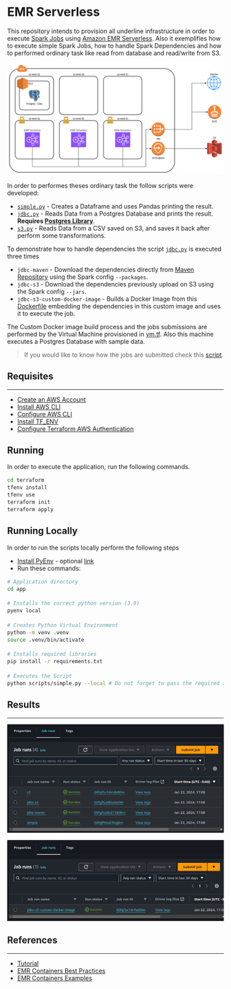 
# EMR Serverless

This repository intends to provision all underline infrastructure in order to execute [Spark Jobs](https://spark.apache.org/) using [Amazon EMR Serverless](https://aws.amazon.com/emr/serverless/). Also it exemplifies how to execute simple Spark Jobs, how to handle Spark Dependencies and how to performed ordinary task like read from database and read/write from S3.

![Architecture](./artifacts/pictures/architecture.png)


In order to performes theses ordinary task the follow scripts were developed:

- [`simple.py`](./python/scripts/simple.py) - Creates a Dataframe and uses Pandas printing the result.
- [`jdbc.py`](./python/scripts/jdbc.py) - Reads Data from a Postgres Database and prints the result. **Requires [Postgres Library](https://mvnrepository.com/artifact/org.postgresql/postgresql/42.7.1)**.
- [`s3.py`](./python/scripts/s3.py) - Reads Data from a CSV saved on S3, and saves it back after perform some transformations. 

To demonstrate how to handle dependencies the script [`jdbc.py`](./python/scripts/jdbc.py) is executed three times

- `jdbc-maven` - Download the dependencies directly from [Maven Repository](https://mvnrepository.com/) using the Spark config `--packages`.
- `jdbc-s3` - Download the dependencies previously upload on S3 using the Spark config `--jars`.
- `jdbc-s3-custom-docker-image` - Builds a Docker Image from this [Dockerfile](./Dockerfile) embedding the dependencies in this custom image and uses it to execute the job.

The Custom Docker image build process and the jobs submissions are performed by the Virtual Machine provisioned in [vm.tf](./terraform/vm.tf). Also this machine executes a Postgres Database with sample data.

> If you would like to know how the jobs are submitted check this [script](./terraform/scripts/setup.sh).

## Requisites
---
- [Create an AWS Account](https://aws.amazon.com/)
- [Install AWS CLI](https://docs.aws.amazon.com/cli/latest/userguide/getting-started-install.html)
- [Configure AWS CLI](https://docs.aws.amazon.com/cli/latest/userguide/cli-authentication-user.html)
- [Install TF_ENV](https://github.com/tfutils/tfenv)
- [Configure Terraform AWS Authentication](https://registry.terraform.io/providers/hashicorp/aws/latest/docs#environment-variables)

## Running

In order to execute the application, run the following commands.

```bash
cd terraform
tfenv install
tfenv use
terraform init
terraform apply
```

## Running Locally

In order to run the scripts locally perform the following steps

- [Install PyEnv](https://github.com/pyenv/pyenv) - optional [link](https://realpython.com/intro-to-pyenv/)
- Run these commands:
```bash
# Application directory
cd app

# Installs the correct python version (3.9)
pyenv local

# Creates Python Virtual Environment
python -m venv .venv
source .venv/bin/activate

# Installs required libraries
pip install -r requirements.txt

# Executes the Script
python scripts/simple.py --local # Do not forget to pass the required arguments

```

## Results
---

![Results-00](./artifacts/pictures/results-00.png)

![Results-01](./artifacts/pictures/results-01.png)

## References
---

- [Tutorial](https://www.youtube.com/watch?v=grfSNj2EMwo&ab_channel=JohnnyChivers)
- [EMR Containers Best Practices](https://aws.github.io/aws-emr-containers-best-practices/)
- [EMR Containers Examples](https://github.com/aws-samples/emr-serverless-samples)
